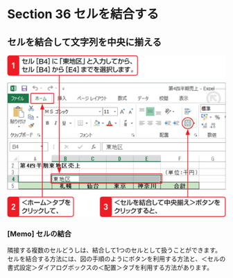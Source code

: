 # Section 36 セルを結合する

## セルを結合して文字列を中央に揃える

![](001.png)

### [Memo] セルの結合

隣接する複数のセルどうしは、結合して1つのセルとして扱うことができます。セルを結合する方法には、図の手順のようにボタンを利用する方法と、＜セルの書式設定＞ダイアログボックスの＜配置＞タブを利用する方法があります。
